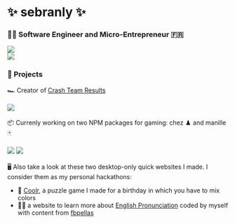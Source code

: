 <h1>✨ sebranly ✨</h1>
<h3>👨‍💻 Software Engineer and Micro-Entrepreneur 🇫🇷</h3>

<div><img src="https://github-readme-stats.vercel.app/api?username=sebranly&count_private=true&show_icons=true&theme=radical&include_all_commits=true" /><br /><img src="https://github-readme-stats.vercel.app/api/top-langs/?username=sebranly&theme=radical&exclude_repo=tic-tac-toe,react-awesome-query-builder,sebranly-resume&langs_count=4&layout=compact" /></div>

<h3>🚧 Projects</h3>

<div>🏎️ Creator of <a href="https://www.crashteamresults.com">Crash Team Results</a></div>
<br />
<div><a href="https://github.com/sebranly/ctr-ocr"><img src="https://github-readme-stats.vercel.app/api/pin?username=sebranly&repo=ctr-ocr" /></a></div>

<br />

<div>📦 Currenly working on two NPM packages for gaming: chez ♟️ and manille 🃏</div>
<br />
<a href="https://github.com/sebranly/chez"><img src="https://github-readme-stats.vercel.app/api/pin?username=sebranly&repo=chez" /></a>
<a href="https://github.com/sebranly/manille"><img src="https://github-readme-stats.vercel.app/api/pin?username=sebranly&repo=manille" /></a>

<br />
<br />

<div>🖥️ Also take a look at these two desktop-only quick websites I made. I consider them as my personal hackathons:</div>
<ul>
<li>🎨 <a href="https://sebranly.github.io/coolr">Coolr</a>, a puzzle game I made for a birthday in which you have to mix colors</li>
<li>👩‍🏫 a website to learn more about <a href="https://fbpellas.github.io">English Pronunciation</a> coded by myself with content from <a href="https://github.com/fbpellas">fbpellas</a></li>
</ul>
